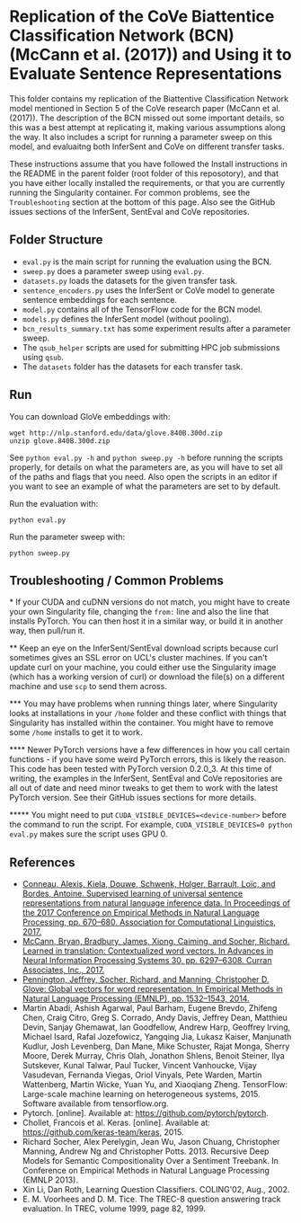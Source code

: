 # Replication of the CoVe Biattentice Classification Network (BCN) (McCann et al. (2017)) and Using it to Evaluate Sentence Representations

This folder contains my replication of the Biattentive Classification Network model mentioned in Section 5 of the CoVe research paper (McCann et al. (2017)). The description of the BCN missed out some important details, so this was a best attempt at replicating it, making various assumptions along the way. It also includes a script for running a parameter sweep on this model, and evaluaitng both InferSent and CoVe on different transfer tasks.

These instructions assume that you have followed the Install instructions in the README in the parent folder (root folder of this reposotory), and that you have either locally installed the requirements, or that you are currently running the Singularity container. For common problems, see the `Troubleshooting` section at the bottom of this page. Also see the GitHub issues sections of the InferSent, SentEval and CoVe repositories.

## Folder Structure

- `eval.py` is the main script for running the evaluation using the BCN.
- `sweep.py` does a parameter sweep using `eval.py`.
- `datasets.py` loads the datasets for the given transfer task.
- `sentence_encoders.py` uses the InferSent or CoVe model to generate sentence embeddings for each sentence.
- `model.py` contains all of the TensorFlow code for the BCN model.
- `models.py` defines the InferSent model (without pooling).
- `bcn_results_summary.txt` has some experiment results after a parameter sweep.
- The `qsub_helper` scripts are used for submitting HPC job submissions using `qsub`.
- The `datasets` folder has the datasets for each transfer task.

## Run

You can download GloVe embeddings with:
```
wget http://nlp.stanford.edu/data/glove.840B.300d.zip
unzip glove.840B.300d.zip
```

See `python eval.py -h` and `python sweep.py -h` before running the scripts properly, for details on what the parameters are, as you will have to set all of the paths and flags that you need. Also open the scripts in an editor if you want to see an example of what the parameters are set to by default.

Run the evaluation with:
```
python eval.py
```

Run the parameter sweep with:
```
python sweep.py
```

## Troubleshooting / Common Problems

\* If your CUDA and cuDNN versions do not match, you might have to create your own Singularity file, changing the `from:` line and also the line that installs PyTorch. You can then host it in a similar way, or build it in another way, then pull/run it.

\**  Keep an eye on the InferSent/SentEval download scripts because curl sometimes gives an SSL error on UCL's cluster machines. If you can't update curl on your machine, you could either use the Singularity image (which has a working version of curl) or download the file(s) on a different machine and use `scp` to send them across.

\*** You may have problems when running things later, where Singularity looks at installations in your `/home` folder and these conflict with things that Singularity has installed within the container. You might have to remove some `/home` installs to get it to work.

\**** Newer PyTorch versions have a few differences in how you call certain functions - if you have some weird PyTorch errors, this is likely the reason. This code has been tested with PyTorch version 0.2.0_3. At this time of writing, the examples in the InferSent, SentEval and CoVe repositories are all out of date and need minor tweaks to get them to work with the latest PyTorch version. See their GitHub issues sections for more details.

\***** You might need to put `CUDA_VISIBLE_DEVICES=<device-number>` before the command to run the script. For example, `CUDA_VISIBLE_DEVICES=0 python eval.py` makes sure the script uses GPU 0.

## References

- [Conneau, Alexis, Kiela, Douwe, Schwenk, Holger, Barrault, Loïc, and Bordes, Antoine. Supervised learning of universal sentence representations from natural language inference data. In Proceedings of the 2017 Conference on Empirical Methods in Natural Language Processing, pp. 670–680. Association for Computational Linguistics, 2017.](https://arxiv.org/pdf/1705.02364.pdf)
- [McCann, Bryan, Bradbury, James, Xiong, Caiming, and Socher, Richard. Learned in translation: Contextualized word vectors. In Advances in Neural Information Processing Systems 30, pp. 6297–6308. Curran Associates, Inc., 2017.](https://arxiv.org/pdf/1708.00107.pdf)
- [Pennington, Jeffrey, Socher, Richard, and Manning, Christopher D. Glove: Global vectors for word representation. In Empirical Methods in Natural Language Processing (EMNLP), pp. 1532–1543, 2014.](https://nlp.stanford.edu/pubs/glove.pdf)
- Martin Abadi, Ashish Agarwal, Paul Barham, Eugene Brevdo, Zhifeng Chen, Craig Citro, Greg S. Corrado, Andy Davis, Jeffrey Dean, Matthieu Devin, Sanjay Ghemawat, Ian Goodfellow, Andrew Harp, Geoffrey Irving, Michael Isard, Rafal Jozefowicz, Yangqing Jia, Lukasz Kaiser, Manjunath Kudlur, Josh Levenberg, Dan Mane, Mike Schuster, Rajat Monga, Sherry Moore, Derek Murray, Chris Olah, Jonathon Shlens, Benoit Steiner, Ilya Sutskever, Kunal Talwar, Paul Tucker, Vincent Vanhoucke, Vijay Vasudevan, Fernanda Viegas, Oriol Vinyals, Pete Warden, Martin Wattenberg, Martin Wicke, Yuan Yu, and Xiaoqiang Zheng. TensorFlow: Large-scale machine learning on heterogeneous systems, 2015. Software available from tensorflow.org.
- Pytorch. [online]. Available at: https://github.com/pytorch/pytorch.
- Chollet, Francois et al. Keras. [online]. Available at: https://github.com/keras-team/keras, 2015.
- Richard Socher, Alex Perelygin, Jean Wu, Jason Chuang, Christopher Manning, Andrew Ng and Christopher Potts. 2013. Recursive Deep Models for Semantic Compositionality Over a Sentiment Treebank. In Conference on Empirical Methods in Natural Language Processing (EMNLP 2013).
- Xin Li, Dan Roth, Learning Question Classifiers. COLING'02, Aug., 2002.
- E. M. Voorhees and D. M. Tice. The TREC-8 question answering track evaluation. In TREC, volume 1999, page 82, 1999.